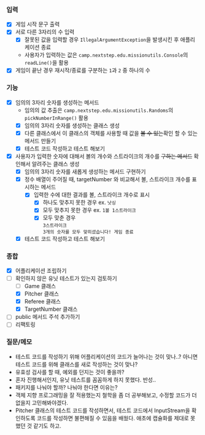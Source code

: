 ### 입력
- [x] 게임 시작 문구 출력
- [x] 서로 다른 3자리의 수 입력
  - [x] 잘못된 값을 입력할 경우 `IllegalArgumentException`을 발생시킨 후 애플리케이션 종료
  - 사용자가 입력하는 값은 `camp.nextstep.edu.missionutils.Console`의 `readLine()`을 활용
- [x] 게임이 끝난 경우 재시작/종료를 구분하는 `1`과 `2` 중 하나의 수

### 기능
- [x] 임의의 3자리 숫자를 생성하는 메서드
    - 임의의 값 추출은 `camp.nextstep.edu.missionutils.Randoms`의 `pickNumberInRange()` 활용
    - [x] 임의의 3자리 숫자를 생성하는 클래스 생성
    - [x] 다른 클래스에서 이 클래스의 객체를 사용할 때 값을 ~~볼 수 있는~~확인 할 수 있는 메서드 만들기
    - [x] 테스트 코드 작성하고 테스트 해보기
- [x] 사용자가 입력한 숫자에 대해서 볼의 개수와 스트라이크의 개수를 ~~구하는 메서드~~ 확인해서 알려주는 클래스 생성
  - [x] 임의의 3자리 숫자를 새롭게 생성하는 메서드 구현하기
  - [x] 정수 배열이 주어질 때, targetNumber 와 비교해서 볼, 스트라이크 개수를 표시하는 메서드
    - [x] 입력한 수에 대한 결과를 볼, 스트라이크 개수로 표시
      - [x] 하나도 맞추지 못한 경우 ex. `낫싱`
      - [x] 모두 맞추지 못한 경우 ex. `1볼 1스트라이크`
      - [x] 모두 맞춘 경우</br>
        `3스트라이크`</br>
        `3개의 숫자를 모두 맞히셨습니다! 게임 종료`
  - [x] 테스트 코드 작성하고 테스트 해보기

### 종합
- [x] 어플리케이션 조립하기
- [ ] 확인하지 않은 유닛 테스트가 있는지 검토하기
  - [ ] Game 클래스
  - [x] Pitcher 클래스
  - [x] Referee 클래스
  - [x] TargetNumber 클래스
- [ ] public 메서드 주석 추가하기
- [ ] 리팩토링

### 질문/메모
- 테스트 코드를 작성하기 위해 어플리케이션의 코드가 늘어나는 것이 맞나..? 아니면 테스트 코드를 위해 클래스를 새로 작성하는 것이 맞나?
- 유효성 검사를 할 때, 예외를 던지는 것이 좋을까?
- 혼자 진행해서인지, 유닛 테스트를 꼼꼼하게 하지 못했다. 반성..
- 패키지를 나눠야 할까? 나눠야 한다면 이유는?
- 객체 지향 프로그래밍을 잘 적용했는지 철학을 좀 더 공부해보고, 수정할 코드가 더 없을지 고민해봐야겠다.
- Pitcher 클래스의 테스트 코드를 작성하면서, 테스트 코드에서 InputStream을 확인하도록 코드를 작성하면 불편해질 수 있음을 배웠다. 애초에 캡슐화를 제대로 못 했던 것 같기도 하고.